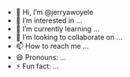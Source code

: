 - 👋 Hi, I’m @jerryawoyele
- 👀 I’m interested in ...
- 🌱 I’m currently learning ...
- 💞️ I’m looking to collaborate on ...
- 📫 How to reach me ...
- 😄 Pronouns: ...
- ⚡ Fun fact: ...

<!---
jerryawoyele/jerryawoyele is a ✨ special ✨ repository because its `README.md` (this file) appears on your GitHub profile.
You can click the Preview link to take a look at your changes.
--->

